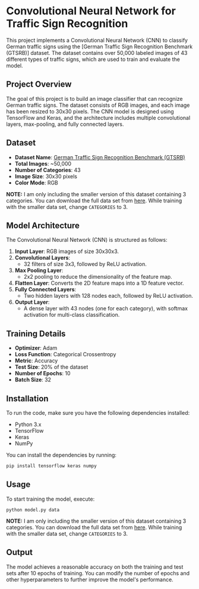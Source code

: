 
# Convolutional Neural Network for Traffic Sign Recognition

This project implements a Convolutional Neural Network (CNN) to classify German traffic signs using the [German Traffic Sign Recognition Benchmark (GTSRB)] dataset. The dataset contains over 50,000 labeled images of 43 different types of traffic signs, which are used to train and evaluate the model.

## Project Overview

The goal of this project is to build an image classifier that can recognize German traffic signs. The dataset consists of RGB images, and each image has been resized to 30x30 pixels. The CNN model is designed using TensorFlow and Keras, and the architecture includes multiple convolutional layers, max-pooling, and fully connected layers.

## Dataset

- **Dataset Name**: [German Traffic Sign Recognition Benchmark (GTSRB)](https://benchmark.ini.rub.de/gtsrb_dataset.html)
- **Total Images**: ~50,000
- **Number of Categories**: 43
- **Image Size**: 30x30 pixels
- **Color Mode**: RGB

**NOTE:** I am only including the smaller version of this dataset containing 3 categories. You can download the full data set from [here](https://cdn.cs50.net/ai/2023/x/projects/5/gtsrb.zip).
While training with the smaller data set, change `CATEGORIES` to 3.

## Model Architecture

The Convolutional Neural Network (CNN) is structured as follows:

1. **Input Layer**: RGB images of size 30x30x3.
2. **Convolutional Layers**: 
   - 32 filters of size 3x3, followed by ReLU activation.
3. **Max Pooling Layer**: 
   - 2x2 pooling to reduce the dimensionality of the feature map.
4. **Flatten Layer**: Converts the 2D feature maps into a 1D feature vector.
5. **Fully Connected Layers**:
   - Two hidden layers with 128 nodes each, followed by ReLU activation.
6. **Output Layer**: 
   - A dense layer with 43 nodes (one for each category), with softmax activation for multi-class classification.

## Training Details

- **Optimizer**: Adam
- **Loss Function**: Categorical Crossentropy
- **Metric**: Accuracy
- **Test Size**: 20% of the dataset
- **Number of Epochs**: 10
- **Batch Size**: 32

## Installation

To run the code, make sure you have the following dependencies installed:

- Python 3.x
- TensorFlow
- Keras
- NumPy

You can install the dependencies by running:

```bash
pip install tensorflow keras numpy 
```

## Usage

To start training the model, execute:

``` 
python model.py data
```

**NOTE:** I am only including the smaller version of this dataset containing 3 categories. You can download the full data set from [here](https://cdn.cs50.net/ai/2023/x/projects/5/gtsrb.zip).
While training with the smaller data set, change `CATEGORIES` to 3.


## Output

The model achieves a reasonable accuracy on both the training and test sets after 10 epochs of training. You can modify the number of epochs and other hyperparameters to further improve the model's performance.

